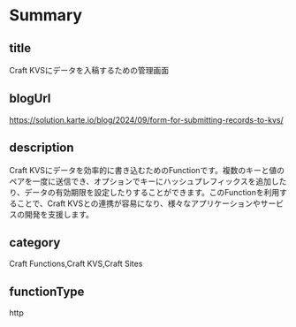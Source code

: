 # Summary

## title

Craft KVSにデータを入稿するための管理画面

## blogUrl

https://solution.karte.io/blog/2024/09/form-for-submitting-records-to-kvs/

## description

Craft KVSにデータを効率的に書き込むためのFunctionです。複数のキーと値のペアを一度に送信でき、オプションでキーにハッシュプレフィックスを追加したり、データの有効期限を設定したりすることができます。このFunctionを利用することで、Craft KVSとの連携が容易になり、様々なアプリケーションやサービスの開発を支援します。

## category

Craft Functions,Craft KVS,Craft Sites

## functionType

http